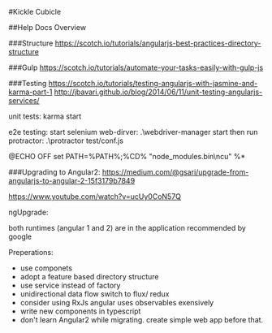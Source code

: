 #Kickle Cubicle

##Help Docs Overview

###Structure
https://scotch.io/tutorials/angularjs-best-practices-directory-structure

###Gulp
https://scotch.io/tutorials/automate-your-tasks-easily-with-gulp-js

###Testing
https://scotch.io/tutorials/testing-angularjs-with-jasmine-and-karma-part-1
http://jbavari.github.io/blog/2014/06/11/unit-testing-angularjs-services/

unit tests:
karma start


e2e testing:
start selenium web-dirver:
.\webdriver-manager start
then run protractor:
.\protractor test/conf.js


@ECHO OFF
set PATH=%PATH%;%CD%
"node_modules\.bin\ncu" %*


###Upgrading to Angular2:
https://medium.com/@gsari/upgrade-from-angularjs-to-angular-2-15f3179b7849

https://www.youtube.com/watch?v=ucUy0CoN57Q

ngUpgrade:

both runtimes (angular 1 and 2) are in the application 
recommended by google

Preperations:
+ use componets
+ adopt a feature based directory structure
+ use service instead of factory
+ unidirectional data flow
	switch to flux/ redux
+ consider using RxJs 
	angular uses observables exensively
+ write new components in typescript
+ don't learn Angular2 while migrating. create simple web app before that.

